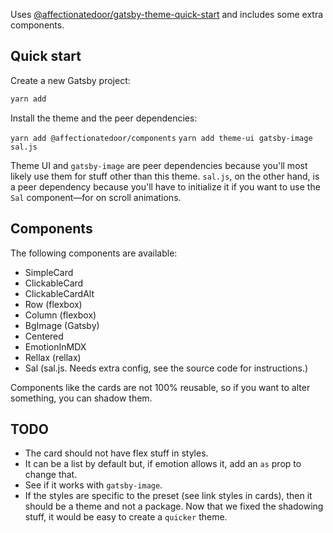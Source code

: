 Uses [@affectionatedoor/gatsby-theme-quick-start]() and includes some extra components.

## Quick start

Create a new Gatsby project:

```bash
yarn add
```

Install the theme and the peer dependencies:

`yarn add @affectionatedoor/components`
`yarn add theme-ui gatsby-image sal.js`

Theme UI and `gatsby-image` are peer dependencies because you'll most likely use them for stuff other than this theme. `sal.js`, on the other hand, is a peer dependency because you'll have to initialize it if you want to use the `Sal` component—for on scroll animations.

## Components

The following components are available:

- SimpleCard
- ClickableCard
- ClickableCardAlt
- Row (flexbox)
- Column (flexbox)
- BgImage (Gatsby)
- Centered
- EmotionInMDX
- Rellax (rellax)
- Sal (sal.js. Needs extra config, see the source code for instructions.)

Components like the cards are not 100% reusable, so if you want to alter something, you can shadow them.

## TODO

- The card should not have flex stuff in styles.
- It can be a list by default but, if emotion allows it, add an `as` prop to change that.
- See if it works with `gatsby-image`.
- If the styles are specific to the preset (see link styles in cards), then it should be a theme and not a package. Now that we fixed the shadowing stuff, it would be easy to create a `quicker` theme.
